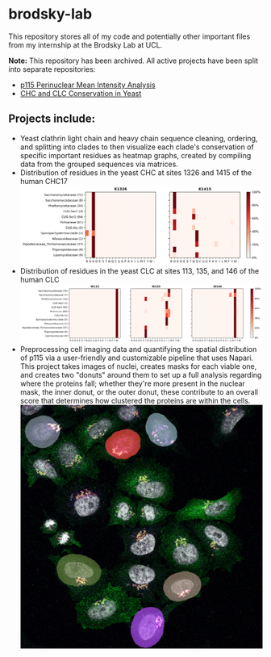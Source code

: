 # brodsky-lab
This repository stores all of my code and potentially other important files from my internship at the Brodsky Lab at UCL.

**Note:** This repository has been archived. All active projects have been split into separate repositories:
- [p115 Perinuclear Mean Intensity Analysis](https://github.com/GeorgeCrawford15/p115-perinuclear-mean-intensity)
- [CHC and CLC Conservation in Yeast](https://github.com/GeorgeCrawford15/yeast-clathrin-conservation)

## Projects include:
- Yeast clathrin light chain and heavy chain sequence cleaning, ordering, and splitting into clades to then visualize each clade's conservation of specific important residues as heatmap graphs, created by compiling data from the grouped sequences via matrices.
- Distribution of residues in the yeast CHC at sites 1326 and 1415 of the human CHC17
![Plot of data](figures/CHC_clade_conservation.png)
- Distribution of residues in the yeast CLC at sites 113, 135, and 146 of the human CLC
![Plot of data](figures/CLC_clade_conservation.png)
- Preprocessing cell imaging data and quantifying the spatial distribution of p115 via a user-friendly and customizable pipeline that uses Napari. This project takes images of nuclei, creates masks for each viable one, and creates two "donuts" around them to set up a full analysis regarding where the proteins fall; whether they're more present in the nuclear mask, the inner donut, or the outer donut, these contribute to an overall score that determines how clustered the proteins are within the cells. 
![Napari visualization of cells](figures/napari-img.png)

